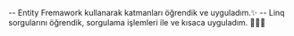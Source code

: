 -- Entity Fremawork kullanarak katmanları öğrendik ve uyguladım.✨
-- Linq sorgularını öğrendik, sorgulama işlemleri ile ve kısaca uyguladım. 👩🏻‍💻
